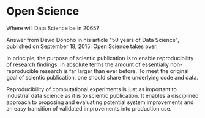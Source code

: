 # Open Science

Where will Data Science be in 2065?

Answer from David Donoho in his article "50 years of Data Science", published on September 18, 2015:   Open Science takes over.

In principle, the purpose of scientic publication is to enable reproducibility of research findings. In absolute terms the amount of essentially non-reproducible research is far larger than ever before. To meet the original goal of scientic publication, one should share the underlying code and data. 

Reproducibility of computational experiments is just as important to industrial data science as
it is to scientic publication. It enables a disciplined approach to proposing and evaluating potential
system improvements and an easy transition of validated improvements into production use.




